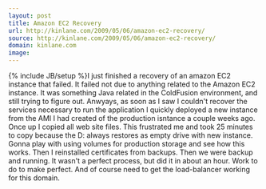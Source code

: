 ```yaml
---
layout: post
title: Amazon EC2 Recovery
url: http://kinlane.com/2009/05/06/amazon-ec2-recovery/
source: http://kinlane.com/2009/05/06/amazon-ec2-recovery/
domain: kinlane.com
image: 
---
```

{% include JB/setup %}I just finished a recovery of an amazon EC2 instance that failed. It failed not due to anything related to the Amazon EC2 instance. It was something Java related in the ColdFusion environment, and still trying to figure out. Anwyays, as soon as I saw I couldn't recover the services necessary to run the application I quickly deployed a new instance from the AMI I had created of the production isntance a couple weeks ago. Once up I copied all web site files. This frustrated me and took 25 minutes to copy because the D: always restores as empty drive with new instance. Gonna play with using volumes for production storage and see how this works. Then I reinstalled certificates from backups. Then we were backup and running. It wasn't a perfect process, but did it in about an hour. Work to do to make perfect. And of course need to get the load-balancer working for this domain.